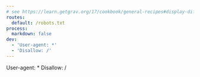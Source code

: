 ```yaml
---
# see https://learn.getgrav.org/17/cookbook/general-recipes#display-different-robots-
routes:
  default: /robots.txt
process:
  markdown: false
dev:
  - 'User-agent: *'
  - 'Disallow: /'
---
```

User-agent: *
Disallow: /